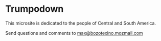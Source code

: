 # Trumpodown 

This microsite is dedicated to the people of Central and South America.

Send questions and comments to max@bozotexino.mozmail.com
